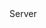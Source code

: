 <function name="ReadSignedVarInt64" parent="bf_read" type="classfunc">
	<description>
	</description>
	<realm>Server</realm>
	<rets>
		<ret name="value" type="number"></ret>
	</rets>
</function>